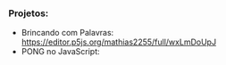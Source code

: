 ### Projetos:
- Brincando com Palavras: https://editor.p5js.org/mathias2255/full/wxLmDoUpJ
- PONG no JavaScript: 
